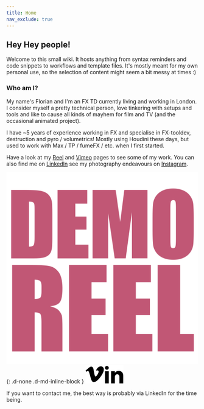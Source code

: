 ```yaml
---
title: Home
nav_exclude: true
---
```



## Hey Hey people!
Welcome to this small wiki. It hosts anything from syntax reminders and code snippets to workflows and template files. It's mostly meant for my own personal use, so the selection of content might seem a bit messy at times :)

### Who am I?
My name's Florian and I'm an FX TD currently living and working in London. I consider myself a pretty technical person, love tinkering with setups and tools and like to cause all kinds of mayhem for film and TV (and the occasional animated project).

I have ~5 years of experience working in FX and specialise in FX-tooldev, destruction and pyro / volumetrics! Mostly using Houdini these days, but used to work with Max / TP / fumeFX / etc. when I first started.

Have a look at my [Reel](https://vimeo.com/451990883) and [Vimeo](https://vimeo.com/florianeggers) pages to see some of my work. You can also find me on [LinkedIn](https://www.linkedin.com/in/florianeggers/) see my photography endeavours on [Instagram](https://www.instagram.com/florian_eggers/).

![Reel](./images/reel.svg "Reel")
{: .d-none .d-md-inline-block }
![Vimeo](./images/vimeo.svg "Vimeo")
![LinkedIn](./images/linkedin.svg "Vimeo")

If you want to contact me, the best way is probably via LinkedIn for the time being.
